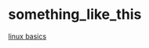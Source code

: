 # something_like_this



 [linux basics](https://github.com/ROT101/learn_something/tree/main/linux%20basics#readme)



